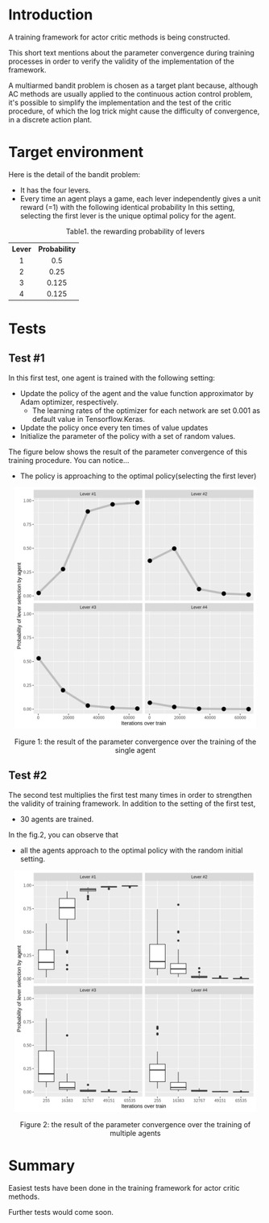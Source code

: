 
# Introduction 

A training framework for actor critic methods is being constructed.

This short text mentions about the parameter convergence during training processes
in order to verify the validity of the implementation of the framework.

A multiarmed bandit problem is chosen as a target plant
because, although AC methods are usually applied to the continuous action control problem,
it's possible to simplify the implementation and the test of the critic procedure,
of which the log trick might cause the difficulty of convergence,
in a discrete action plant.

# Target environment

Here is the detail of the bandit problem:
- It has the four levers.
- Every time an agent plays a game, each lever independently gives a unit reward (=1) with the following identical probability
In this setting, selecting the first lever is the unique optimal policy for the agent.

<div align="center">
<p>
Table1. the rewarding probability of levers
</p>

<p>
<table align="center">
<tr>
<th>Lever</th><th>Probability</th>
</tr>
<tr><td align="center">1    </td><td align="center">  0.5      </td></tr>
<tr><td align="center">2    </td><td align="center">  0.25     </td></tr>
<tr><td align="center">3    </td><td align="center">  0.125    </td></tr>
<tr><td align="center">4    </td><td align="center">  0.125    </td></tr>
</table>
</p>
</div>


# Tests

## Test #1

In this first test,
one agent is trained with the following setting:
- Update the policy of the agent and the value function approximator by Adam optimizer, respectively.
	- The learning rates of the optimizer for each network are set 0.001 as default value in Tensorflow.Keras.
- Update the policy once every ten times of value updates
- Initialize the parameter of the policy with a set of random values.

The figure below shows the result of the parameter convergence of this training procedure.
You can notice...
- The policy is approaching to the optimal policy(selecting the first lever)

<div align="center">
<p>
<img src="./img/fig001.png" width="480px">
</p>

<p>
Figure 1: the result of the parameter convergence over the training of the single agent
</p>
</div>

## Test #2

The second test multiplies the first test many times
in order to strengthen the validity of training framework.
In addition to the setting of the first test,
- 30 agents are trained.

In the fig.2, you can observe that 
- all the agents approach to the optimal policy with the random initial setting.

<div align="center">
<p>
<img src="./img/fig002.png" width="480px">
</p>

<p>
Figure 2: the result of the parameter convergence over the training of multiple agents
</p>
</div>

# Summary

Easiest tests have been done in the training framework for actor critic methods.

Further tests would come soon.





